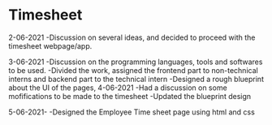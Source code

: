 # Timesheet

2-06-2021
  -Discussion on several ideas, and decided to proceed with the timesheet webpage/app.

3-06-2021
  -Discussion on the programming languages, tools and softwares to be used.
  -Divided the work, assigned the frontend part to non-technical interns and backend part to the technical intern
  -Designed a rough blueprint about the UI of the pages, 
4-06-2021
  -Had a discussion on some mofifications to be made to the timesheet
  -Updated the blueprint design 

5-06-2021- 
  -Designed the Employee Time sheet page using html and css
